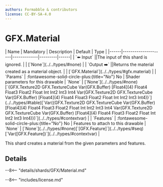 ```yaml
---
authors: Formabble & contributors
license: CC-BY-SA-4.0
---
```



# GFX.Material

<div class="sh-parameters" markdown="1">
| Name | Mandatory | Description | Default | Type |
|------|---------------------|-------------|---------|------|
| `⬅️ Input` ||The input of this shard is ignored. | | [`None`](../../types/#none) |
| `Output ➡️` ||Returns the material created as a material object. | | [`GFX.Material`](../../types/#gfx.material) |
| `Params` | :fontawesome-solid-circle-plus:{title="No"} No  | Shader parameters for this drawable | `None` | [`None`](../../types/#none)[`{GFX.Texture2D GFX.TextureCube Var(GFX.Buffer) [Float4](4) Float4 Float3 Float2 Float Int Int2 Int3 Int4 Var(GFX.Texture2D GFX.TextureCube Var(GFX.Buffer) [Float4](4) Float4 Float3 Float2 Float Int Int2 Int3 Int4)}`](../../types/#table)[`Var({GFX.Texture2D GFX.TextureCube Var(GFX.Buffer) [Float4](4) Float4 Float3 Float2 Float Int Int2 Int3 Int4 Var(GFX.Texture2D GFX.TextureCube Var(GFX.Buffer) [Float4](4) Float4 Float3 Float2 Float Int Int2 Int3 Int4)})`](../../types/#contextvar) |
| `Features` | :fontawesome-solid-circle-plus:{title="No"} No  | Features to attach to this drawable | `None` | [`None`](../../types/#none)[`[GFX.Feature]`](../../types/#seq)[`Var([GFX.Feature])`](../../types/#contextvar) |

</div>

This shard creates a material from the given parameters and features.

## Details

--8<-- "details/shards/GFX/Material.md"


--8<-- "includes/license.md"

